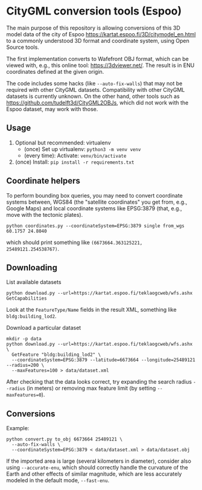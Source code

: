 # CityGML conversion tools (Espoo)

The main purpose of this repository is allowing conversions of this 3D model data
of the city of Espoo https://kartat.espoo.fi/3D/citymodel_en.html to a commonly
understood 3D format and coordinate system, using Open Source tools.

The first implementation converts to Wafefront OBJ format, which can be viewed
with, e.g., this online tool: https://3dviewer.net/.
The result is in ENU coordinates defined at the given origin.

The code includes some hacks (like `--auto-fix-walls`) that may not be required with
other CityGML datasets. Compatibility with other CityGML datasets is currently unknown.
On the other hand, other tools such as https://github.com/tudelft3d/CityGML2OBJs,
which did not work with the Espoo dataset, may work with those.

## Usage

 1. Optional but recommended: virtualenv
    * (once) Set up virtualenv: `python3 -m venv venv`
    * (every time): Activate: `venv/bin/activate`
 2. (once) Install: `pip install -r requirements.txt`

## Coordinate helpers

To perform bounding box queries, you may need to convert coordinate systems between, WGS84
(the "satellite coordinates" you get from, e.g., Google Maps) and local coordinate systems like EPSG:3879
(that, e.g., move with the tectonic plates).

    python coordinates.py --coordinateSystem=EPSG:3879 single from_wgs 60.1757 24.8040

which should print something like `(6673664.363125221, 25489121.254538767)`.

## Downloading

List available datasets

    python download.py --url=https://kartat.espoo.fi/teklaogcweb/wfs.ashx GetCapabilities

Look at the `FeatureType/Name` fields in the result XML, something like `bldg:building_lod2`.

Download a particular dataset

    mkdir -p data
    python download.py --url=https://kartat.espoo.fi/teklaogcweb/wfs.ashx \
      GetFeature "bldg:building_lod2" \
      --coordinateSystem=EPSG:3879 --latitude=6673664 --longitude=25489121 --radius=200 \
      --maxFeatures=100 > data/dataset.xml

After checking that the data looks correct, try expanding the search radius `--radius` (in meters)
or removing max feature limit (by setting `--maxFeatures=0`).

## Conversions

Example:

    python convert.py to_obj 6673664 25489121 \
      --auto-fix-walls \
      --coordinateSystem=EPSG:3879 < data/dataset.xml > data/dataset.obj

If the imported area is large (several kilometers in diameter), consider also
using `--accurate-enu`, which should correctly handle the curvature of the Earth
and other effects of similar magnitude, which are less accurately modeled in
the default mode, `--fast-enu`.
